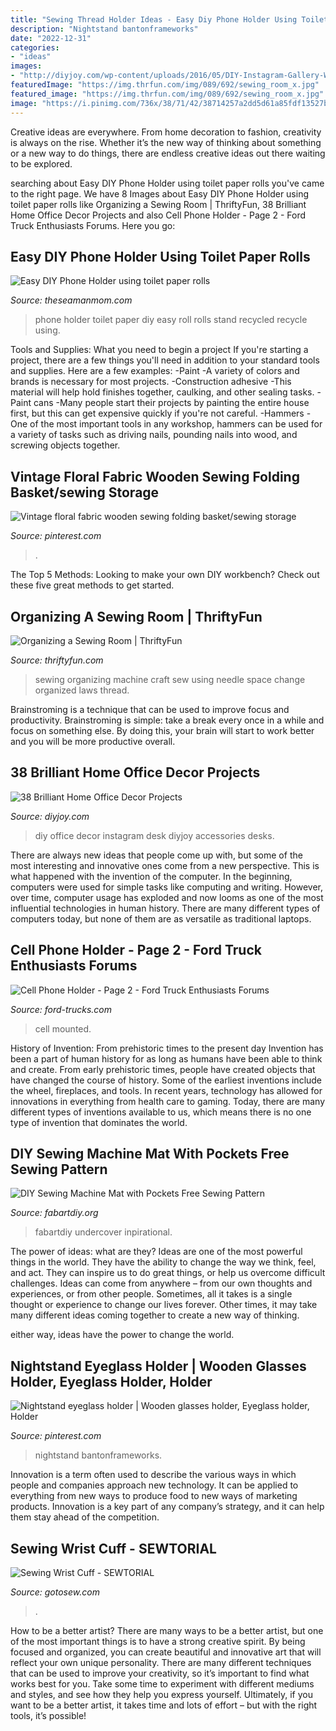 ```yaml
---
title: "Sewing Thread Holder Ideas - Easy Diy Phone Holder Using Toilet Paper Rolls"
description: "Nightstand bantonframeworks"
date: "2022-12-31"
categories:
- "ideas"
images:
- "http://diyjoy.com/wp-content/uploads/2016/05/DIY-Instagram-Gallery-Wall1.jpg"
featuredImage: "https://img.thrfun.com/img/089/692/sewing_room_x.jpg"
featured_image: "https://img.thrfun.com/img/089/692/sewing_room_x.jpg"
image: "https://i.pinimg.com/736x/38/71/42/38714257a2dd5d61a85fdf13527b6110.jpg"
---
```



Creative ideas are everywhere. From home decoration to fashion, creativity is always on the rise. Whether it’s the new way of thinking about something or a new way to do things, there are endless creative ideas out there waiting to be explored.

	

		
searching about Easy DIY Phone Holder using toilet paper rolls you've came to the right page. We have 8 Images about Easy DIY Phone Holder using toilet paper rolls like Organizing a Sewing Room | ThriftyFun, 38 Brilliant Home Office Decor Projects and also Cell Phone Holder - Page 2 - Ford Truck Enthusiasts Forums. Here you go:
		
    
## Easy DIY Phone Holder Using Toilet Paper Rolls

<img loading=lazy src="http://theseamanmom.com/wp-content/uploads/2015/12/IMG_6652.jpg" onerror="this.onerror=null;this.src='https://tse4.mm.bing.net/th?id=OIP.KcYcOKyDCRkvPshjiJPsmAHaLH&amp;pid=15.1';" alt="Easy DIY Phone Holder using toilet paper rolls">

_Source: theseamanmom.com_

>phone holder toilet paper diy easy roll rolls stand recycled recycle using. 

	

Tools and Supplies: What you need to begin a project
If you're starting a project, there are a few things you'll need in addition to your standard tools and supplies. Here are a few examples: 
-Paint -A variety of colors and brands is necessary for most projects. 
-Construction adhesive -This material will help hold finishes together, caulking, and other sealing tasks. 
-Paint cans -Many people start their projects by painting the entire house first, but this can get expensive quickly if you're not careful. 
-Hammers -One of the most important tools in any workshop, hammers can be used for a variety of tasks such as driving nails, pounding nails into wood, and screwing objects together.

    
## Vintage Floral Fabric Wooden Sewing Folding Basket/sewing Storage

<img loading=lazy src="https://i.pinimg.com/736x/38/71/42/38714257a2dd5d61a85fdf13527b6110.jpg" onerror="this.onerror=null;this.src='https://tse2.mm.bing.net/th?id=OIP.R9-VYLv7XgsFk36GZA1XVQHaIc&amp;pid=15.1';" alt="Vintage floral fabric wooden sewing folding basket/sewing storage">

_Source: pinterest.com_

>. 

	

The Top 5 Methods:
Looking to make your own DIY workbench? Check out these five great methods to get started.

    
## Organizing A Sewing Room | ThriftyFun

<img loading=lazy src="https://img.thrfun.com/img/089/692/sewing_room_x.jpg" onerror="this.onerror=null;this.src='https://tse3.mm.bing.net/th?id=OIP.UqcQDmfQr4SbpV3z5o_R6gHaLH&amp;pid=15.1';" alt="Organizing a Sewing Room | ThriftyFun">

_Source: thriftyfun.com_

>sewing organizing machine craft sew using needle space change organized laws thread. 

	

Brainstroming is a technique that can be used to improve focus and productivity. Brainstroming is simple: take a break every once in a while and focus on something else. By doing this, your brain will start to work better and you will be more productive overall.

    
## 38 Brilliant Home Office Decor Projects

<img loading=lazy src="http://diyjoy.com/wp-content/uploads/2016/05/DIY-Instagram-Gallery-Wall1.jpg" onerror="this.onerror=null;this.src='https://tse1.mm.bing.net/th?id=OIP.b_GjcXDkmp6w1R8q-VTKMQHaLj&amp;pid=15.1';" alt="38 Brilliant Home Office Decor Projects">

_Source: diyjoy.com_

>diy office decor instagram desk diyjoy accessories desks. 

	

There are always new ideas that people come up with, but some of the most interesting and innovative ones come from a new perspective. This is what happened with the invention of the computer. In the beginning, computers were used for simple tasks like computing and writing. However, over time, computer usage has exploded and now looms as one of the most influential technologies in human history. There are many different types of computers today, but none of them are as versatile as traditional laptops.

    
## Cell Phone Holder - Page 2 - Ford Truck Enthusiasts Forums

<img loading=lazy src="https://cimg6.ibsrv.net/gimg/www.ford-trucks.com-vbulletin/1374x1832/59471_5f527e56497260a0146c259017a024c3f7ef4362.jpeg" onerror="this.onerror=null;this.src='https://tse4.mm.bing.net/th?id=OIP.FWxFPBbTozM7r6YDmEdcFAHaJ4&amp;pid=15.1';" alt="Cell Phone Holder - Page 2 - Ford Truck Enthusiasts Forums">

_Source: ford-trucks.com_

>cell mounted. 

	

History of Invention: From prehistoric times to the present day
Invention has been a part of human history for as long as humans have been able to think and create. From early prehistoric times, people have created objects that have changed the course of history. Some of the earliest inventions include the wheel, fireplaces, and tools. In recent years, technology has allowed for innovations in everything from health care to gaming. Today, there are many different types of inventions available to us, which means there is no one type of invention that dominates the world.

    
## DIY Sewing Machine Mat With Pockets Free Sewing Pattern

<img loading=lazy src="https://fabartdiy.org/wp-content/uploads/2019/03/fabartdiy-DIY-Sewing-Machine-Mat-with-Pockets-Free-Sewing-Pattern-f3.jpg" onerror="this.onerror=null;this.src='https://tse3.mm.bing.net/th?id=OIP.xij8wgLsC0D5yQj7uYy7eAHaOE&amp;pid=15.1';" alt="DIY Sewing Machine Mat with Pockets Free Sewing Pattern">

_Source: fabartdiy.org_

>fabartdiy undercover inpirational. 

	

The power of ideas: what are they?
Ideas are one of the most powerful things in the world. They have the ability to change the way we think, feel, and act. They can inspire us to do great things, or help us overcome difficult challenges.
Ideas can come from anywhere – from our own thoughts and experiences, or from other people. Sometimes, all it takes is a single thought or experience to change our lives forever. Other times, it may take many different ideas coming together to create a new way of thinking.

 either way, ideas have the power to change the world.

    
## Nightstand Eyeglass Holder | Wooden Glasses Holder, Eyeglass Holder, Holder

<img loading=lazy src="https://i.pinimg.com/736x/2f/99/fd/2f99fdcee0addb9c384e0a1e2f9eeb29.jpg" onerror="this.onerror=null;this.src='https://tse2.mm.bing.net/th?id=OIP.ZjIbWrO8ZzgDaQ-RQj37ZwHaLH&amp;pid=15.1';" alt="Nightstand eyeglass holder | Wooden glasses holder, Eyeglass holder, Holder">

_Source: pinterest.com_

>nightstand bantonframeworks. 

	

Innovation is a term often used to describe the various ways in which people and companies approach new technology. It can be applied to everything from new ways to produce food to new ways of marketing products. Innovation is a key part of any company’s strategy, and it can help them stay ahead of the competition.

    
## Sewing Wrist Cuff - SEWTORIAL

<img loading=lazy src="https://i2.wp.com/gotosew.com/wp-content/uploads/2015/08/wrist-cuff-20.jpg?fit=1200%2C1600&amp;ssl=1" onerror="this.onerror=null;this.src='https://tse3.mm.bing.net/th?id=OIP.EYLxdl3J5IiKntrp7DMlmAHaJ4&amp;pid=15.1';" alt="Sewing Wrist Cuff - SEWTORIAL">

_Source: gotosew.com_

>. 

	

How to be a better artist?
There are many ways to be a better artist, but one of the most important things is to have a strong creative spirit. By being focused and organized, you can create beautiful and innovative art that will reflect your own unique personality. There are many different techniques that can be used to improve your creativity, so it’s important to find what works best for you. Take some time to experiment with different mediums and styles, and see how they help you express yourself. Ultimately, if you want to be a better artist, it takes time and lots of effort – but with the right tools, it’s possible!

